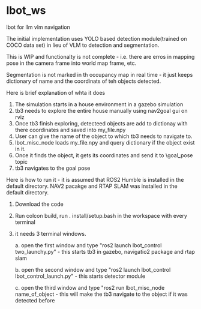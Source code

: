 # lbot_ws

lbot for llm vlm navigation

The initial implementation uses YOLO based detection module(trained on COCO data set) in lieu of VLM to detection and segmentation.

This is WIP and functionalty is not complete - i.e. there are erros in mapping pose in the camera frame into world map frame, etc.

Segmentation is not marked in th occupancy map  in real time - it just keeps dictionary of name and the coordinats of teh objects detected.


Here is brief explanation of whta it does
1. The simulation starts in a house environment in a gazebo simulation
2. tb3 needs to explore the entire house manually using nav2goal gui on rviz
3. Once tb3 finish exploring, detecteed objects are add to dictionay with there coordinates and saved into my_file.npy
4. User can give the name of the object to which tb3 needs to navigate to.
5. lbot_misc_node loads my_file.npy and query dictionary if the object exist in it.
6. Once it finds the object, it gets its coordinates and send it to \goal_pose topic
7. tb3 navigates to the goal pose

Here is how to run it - it is assumed that ROS2 Humble is installed in the default directory. NAV2 pacakge and RTAP SLAM was installed in the default directory.

1. Download the code
2. Run colcon build, run . install/setup.bash in the workspace with every terminal 
3. it needs 3 terminal windows.
   
   a. open the first window and type "ros2 launch lbot_control two_launchy.py" - this starts tb3 in gazebo, navigatio2 package and rtap slam
   
   b. open the second window and type "ros2 launch lbot_control lbot_control_launch.py" - this starts detector module
   
   c. open the third window and type "ros2 run lbot_misc_node name_of_object - this will make the tb3 navigate to the object if it was detected before

   

